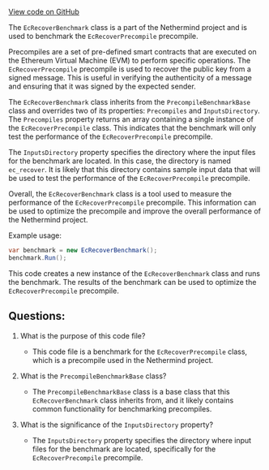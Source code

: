 [View code on GitHub](https://github.com/nethermindeth/nethermind/Nethermind.Precompiles.Benchmark/EcRecoverBenchmark.cs)

The `EcRecoverBenchmark` class is a part of the Nethermind project and is used to benchmark the `EcRecoverPrecompile` precompile. 

Precompiles are a set of pre-defined smart contracts that are executed on the Ethereum Virtual Machine (EVM) to perform specific operations. The `EcRecoverPrecompile` precompile is used to recover the public key from a signed message. This is useful in verifying the authenticity of a message and ensuring that it was signed by the expected sender.

The `EcRecoverBenchmark` class inherits from the `PrecompileBenchmarkBase` class and overrides two of its properties: `Precompiles` and `InputsDirectory`. The `Precompiles` property returns an array containing a single instance of the `EcRecoverPrecompile` class. This indicates that the benchmark will only test the performance of the `EcRecoverPrecompile` precompile.

The `InputsDirectory` property specifies the directory where the input files for the benchmark are located. In this case, the directory is named `ec_recover`. It is likely that this directory contains sample input data that will be used to test the performance of the `EcRecoverPrecompile` precompile.

Overall, the `EcRecoverBenchmark` class is a tool used to measure the performance of the `EcRecoverPrecompile` precompile. This information can be used to optimize the precompile and improve the overall performance of the Nethermind project. 

Example usage:

```csharp
var benchmark = new EcRecoverBenchmark();
benchmark.Run();
```

This code creates a new instance of the `EcRecoverBenchmark` class and runs the benchmark. The results of the benchmark can be used to optimize the `EcRecoverPrecompile` precompile.
## Questions: 
 1. What is the purpose of this code file?
    - This code file is a benchmark for the `EcRecoverPrecompile` class, which is a precompile used in the Nethermind project.

2. What is the `PrecompileBenchmarkBase` class?
    - The `PrecompileBenchmarkBase` class is a base class that this `EcRecoverBenchmark` class inherits from, and it likely contains common functionality for benchmarking precompiles.

3. What is the significance of the `InputsDirectory` property?
    - The `InputsDirectory` property specifies the directory where input files for the benchmark are located, specifically for the `EcRecoverPrecompile` precompile.